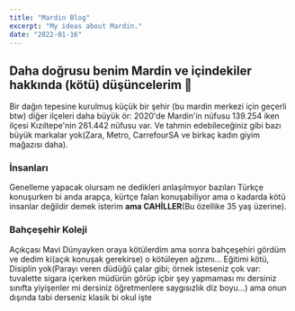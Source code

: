 ```yaml
---
title: "Mardin Blog"
excerpt: "My ideas about Mardin."
date: "2022-01-16"
---
```


## Daha doğrusu benim Mardin ve içindekiler hakkında (kötü) **düşüncelerim** 🙂

Bir dağın tepesine kurulmuş küçük bir şehir (bu mardin merkezi için geçerli btw) diğer ilçeleri daha büyük ör: 2020'de Mardin'in nüfusu 139.254 iken ilçesi Kızıltepe'nin 261.442 nüfusu var. Ve tahmin edebileceğiniz gibi bazı büyük markalar yok(Zara, Metro, CarrefourSA ve birkaç kadın giyim mağazısı daha).

### İnsanları

Genelleme yapacak olursam ne dedikleri anlaşılmıyor bazıları Türkçe konuşurken bi anda arapça, kürtçe falan konuşabiliyor ama o kadarda kötü insanlar değildir demek isterim **ama CAHİLLER**(Bu özellike 35 yaş üzerine).

### Bahçeşehir Koleji

Açıkçası Mavi Dünyayken oraya kötülerdim ama sonra bahçeşehiri gördüm ve dedim ki(açık konuşak gerekirse) o kötüleyen ağzımı... Eğitimi kötü, Disiplin yok(Parayı veren düdüğü çalar gibi; örnek isteseniz çok var: tuvalette sigara içerken müdürün görüp içbir şey yapmaması mı dersiniz sınıfta yiyişenler mi dersiniz öğretmenlere saygısızlık diz boyu...) ama onun dışında tabi derseniz klasik bi okul işte
